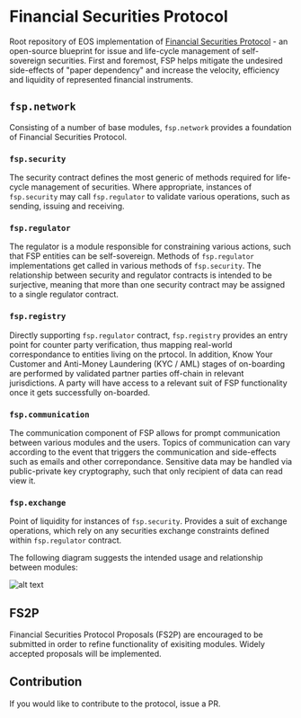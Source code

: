 # Financial Securities Protocol

Root repository of EOS implementation of [Financial Securities Protocol](https://www.fsp.network/) - an open-source blueprint for issue and life-cycle management of self-sovereign securities. First and foremost, FSP helps mitigate the undesired side-effects of "paper dependency" and increase the velocity, efficiency and liquidity of represented financial instruments. 

## `fsp.network`

Consisting of a number of base modules, `fsp.network` provides a foundation of Financial Securities Protocol.

### `fsp.security`

The security contract defines the most generic of methods required for life-cycle management of securities. Where appropriate, instances of `fsp.security` may call `fsp.regulator` to validate various operations, such as sending, issuing and receiving. 


### `fsp.regulator`

The regulator is a module responsible for constraining various actions, such that FSP entities can be self-sovereign. Methods of `fsp.regulator` implementations get called in various methods of `fsp.security`. The relationship between security and regulator contracts is intended to be surjective, meaning that more than one security contract may be assigned to a single regulator contract. 

### `fsp.registry`

Directly supporting `fsp.regulator` contract, `fsp.registry` provides an entry point for counter party verification, thus mapping  real-world correspondance to entities living on the prtocol. In addition, Know Your Customer and Anti-Money Laundering (KYC / AML) stages of on-boarding are performed by validated partner parties off-chain in relevant jurisdictions. A party will have access to a relevant suit of FSP functionality once it gets successfully on-boarded.

### `fsp.communication`

The communication component of FSP allows for prompt communication between various modules and the users. Topics of communication can vary according to the event that triggers the communication and side-effects such as emails and other correpondance. Sensitive data may be handled via public-private key cryptography, such that only recipient of data can read view it.

### `fsp.exchange`

Point of liquidity for instances of `fsp.security`. Provides a suit of exchange operations, which rely on any securities exchange constraints defined within `fsp.regulator` contract. 

The following diagram suggests the intended usage and relationship between modules:

![alt text](http://funkyimg.com/i/2Py4S.png)

## FS2P

Financial Securities Protocol Proposals (FS2P) are encouraged to be submitted in order to refine functionality of exisiting modules. Widely accepted proposals will be implemented. 

## Contribution

If you would like to contribute to the protocol, issue a PR.  